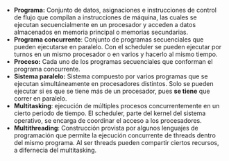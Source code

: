 - **Programa:** Conjunto de datos, asignaciones e instrucciones de control de flujo que compilan a instrucciones de máquina, las cuales se ejecutan secuencialmente en un procesador y acceden a datos almacenados en memoria principal o memorias secundarias.
- **Programa concurrente**: Conjunto de programas secuenciales que pueden ejecutarse en paralelo. Con el scheduler se pueden ejecutar por turnos en un mismo procesador o en varios y hacerlo al mismo tiempo.
- **Proceso:** Cada uno de los programas secuenciales que conforman el programa concurrente.
- **Sistema paralelo:** Sistema compuesto por varios programas que se ejecutan simultáneamente en procesadores distintos. Solo se pueden ejecutar si es que se tiene más de un procesador, pues **se tiene** que correr en paralelo.
- **Multitasking**: ejecución de múltiples procesos concurrentemente en un cierto periodo de tiempo. El scheduler, parte del kernel del sistema operativo, se encarga de coordinar el acceso a los procesadores. 
- **Multithreading**:  Construcción provista por algunos lenguajes de programación que permite la ejecución concurrente de threads dentro del mismo programa. Al ser threads pueden compartir ciertos recursos, a difernecia del multitasking.
